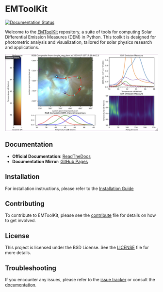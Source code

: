 # EMToolKit

[![Documentation Status](https://readthedocs.org/projects/emtoolkit/badge/?version=latest)](https://emtoolkit.readthedocs.io/en/latest/?badge=latest)

Welcome to the [EMToolKit](https://github.com/jeplowman/EMToolKit) repository, a suite of tools for computing Solar Differential Emission Measures (DEM) in Python. This toolkit is designed for photometric analysis and visualization, tailored for solar physics research and applications.

![alt text](https://github.com/jeplowman/EMToolKit/blob/develop/dashboard.png)


## Documentation

- **Official Documentation**: [ReadTheDocs](https://emtoolkit.readthedocs.io/en/latest/?badge=latest)
- **Documentation Mirror**: [GitHub Pages](https://jeplowman.github.io/EMToolKit/)

## Installation

For installation instructions, please refer to the [Installation Guide](INSTALL.md)

## Contributing

To contribute to EMToolKit, please see the [contribute](CONTRIBUTE.md) file for details on how to get involved.

## License

This project is licensed under the BSD License. See the [LICENSE](LICENSE) file for more details.

## Troubleshooting

If you encounter any issues, please refer to the [issue tracker](https://github.com/jeplowman/EMToolKit/issues) or consult the [documentation](https://emtoolkit.readthedocs.io/en/latest/?badge=latest).
